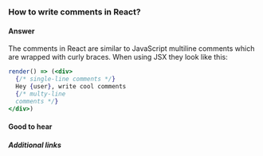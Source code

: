 ### How to write comments in React?

#### Answer

The comments in React are similar to JavaScript multiline comments which are wrapped with curly braces. When using JSX they look like this:

```jsx
render() => (<div>
  {/* single-line comments */}
  Hey {user}, write cool comments
  {/* multy-line
  comments */}
</div>)
```

#### Good to hear

<!-- Whenever possible, include the short list of bullet points that sum up the answer. -->

##### Additional links

<!-- tags: (react) -->

<!-- expertise: (0) -->